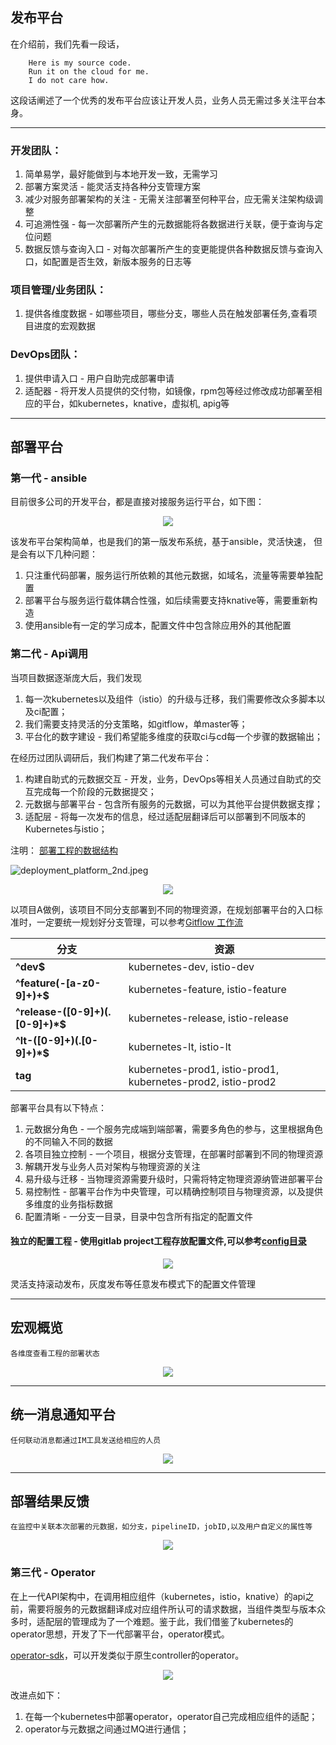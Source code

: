 ## 发布平台

在介绍前，我们先看一段话，

```
    Here is my source code.
    Run it on the cloud for me.
    I do not care how.
```

这段话阐述了一个优秀的发布平台应该让开发人员，业务人员无需过多关注平台本身。

---

### 开发团队：

1. 简单易学，最好能做到与本地开发一致，无需学习
2. 部署方案灵活 - 能灵活支持各种分支管理方案
3. 减少对服务部署架构的关注 - 无需关注部署至何种平台，应无需关注架构级调整
4. 可追溯性强 - 每一次部署所产生的元数据能将各数据进行关联，便于查询与定位问题
5. 数据反馈与查询入口 - 对每次部署所产生的变更能提供各种数据反馈与查询入口，如配置是否生效，新版本服务的日志等

### 项目管理/业务团队：

1. 提供各维度数据 - 如哪些项目，哪些分支，哪些人员在触发部署任务,查看项目进度的宏观数据

### DevOps团队：

1. 提供申请入口 - 用户自助完成部署申请
2. 适配器 - 将开发人员提供的交付物，如镜像，rpm包等经过修改成功部署至相应的平台，如kubernetes，knative，虚拟机, apig等

---

## 部署平台

### 第一代 - ansible

目前很多公司的开发平台，都是直接对接服务运行平台，如下图：
<p align="center">
   <img src="images/tradition_platform.jpg">
</p>

该发布平台架构简单，也是我们的第一版发布系统，基于ansible，灵活快速， 但是会有以下几种问题：

1. 只注重代码部署，服务运行所依赖的其他元数据，如域名，流量等需要单独配置
2. 部署平台与服务运行载体耦合性强，如后续需要支持knative等，需要重新构造
3. 使用ansible有一定的学习成本，配置文件中包含除应用外的其他配置

### 第二代 - Api调用
当项目数据逐渐庞大后，我们发现
1. 每一次kubernetes以及组件（istio）的升级与迁移，我们需要修改众多脚本以及ci配置；
2. 我们需要支持灵活的分支策略，如gitflow，单master等；
3. 平台化的数字建设 - 我们希望能多维度的获取ci与cd每一个步骤的数据输出；

在经历过团队调研后，我们构建了第二代发布平台：
1. 构建自助式的元数据交互 - 开发，业务，DevOps等相关人员通过自助式的交互完成每一个阶段的元数据提交；
2. 元数据与部署平台 - 包含所有服务的元数据，可以为其他平台提供数据支撑；
3. 适配层 - 将每一次发布的信息，经过适配层翻译后可以部署到不同版本的Kubernetes与istio；

注明： [部署工程的数据结构](structure.md)

![deployment_platform_2nd.jpeg](images%2Fdeployment_platform_2nd.jpeg)

<p align="center">
   <img src="images/project-structure.png">
</p>

以项目A做例，该项目不同分支部署到不同的物理资源，在规划部署平台的入口标准时，一定要统一规划好分支管理，可以参考[Gitflow 工作流](../../gitflow-workflow-cn/README.md)

| 分支                          | 资源                                                          |
|-----------------------------|---------------------------------------------------------------|
| **^dev$**                   | kubernetes-dev,  istio-dev                                    |
| **^feature(-[a-z0-9]+)+$**      | kubernetes-feature,  istio-feature                            |
| **^release-([0-9]+)(.[0-9]+)*$** | kubernetes-release,  istio-release                            |
| **^lt-([0-9]+)(.[0-9]+)*$**     | kubernetes-lt,  istio-lt                                      |
| **tag**                        | kubernetes-prod1,  istio-prod1, kubernetes-prod2,  istio-prod2 |

部署平台具有以下特点：

1. 元数据分角色 - 一个服务完成端到端部署，需要多角色的参与，这里根据角色的不同输入不同的数据
2. 各项目独立控制 - 一个项目，根据分支管理，在部署时部署到不同的物理资源
3. 解耦开发与业务人员对架构与物理资源的关注
4. 易升级与迁移 - 当物理资源需要升级时，只需将特定物理资源纳管进部署平台
5. 易控制性 - 部署平台作为中央管理，可以精确控制项目与物理资源，以及提供多维度的业务指标数据
6. 配置清晰 - 一分支一目录，目录中包含所有指定的配置文件

#### 独立的配置工程 - 使用gitlab project工程存放配置文件,可以参考[config目录](config/README.md)

<p align="center">
   <img src="images/config-structure.png">
</p>

灵活支持滚动发布，灰度发布等任意发布模式下的配置文件管理

---

## 宏观概览
    各维度查看工程的部署状态
<p align="center">
   <img src="images/platform-metrics.png">
</p>

---

## 统一消息通知平台
    任何联动消息都通过IM工具发送给相应的人员
<p align="center">
   <img src="images/msg-platform.png">
</p>

---

## 部署结果反馈
    在监控中关联本次部署的元数据，如分支，pipelineID，jobID,以及用户自定义的属性等

<p align="center">
   <img src="images/pod_list.png">
</p>


### 第三代 - Operator

在上一代API架构中，在调用相应组件（kubernetes，istio，knative）的api之前，需要将服务的元数据翻译成对应组件所认可的请求数据，当组件类型与版本众多时，适配层的管理成为了一个难题。鉴于此，我们借鉴了kubernetes的operator思想，开发了下一代部署平台，operator模式。

[operator-sdk](https://sdk.operatorframework.io/)，可以开发类似于原生controller的operator。
<p align="center">
   <img src="images/deployment_platform_3rd.jpeg">
</p>

改进点如下：
1. 在每一个kubernetes中部署operator，operator自己完成相应组件的适配；
2. operator与元数据之间通过MQ进行通信；
